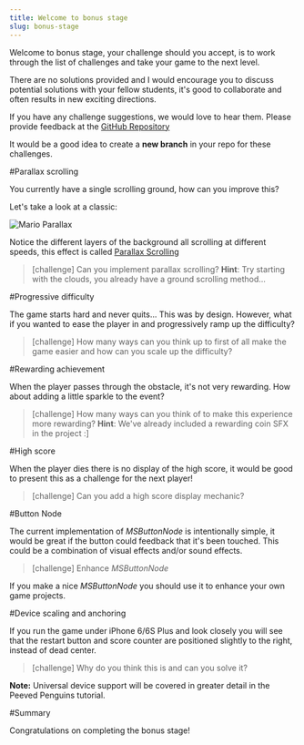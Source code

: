 ```yaml
---
title: Welcome to bonus stage
slug: bonus-stage
---
```


Welcome to bonus stage, your challenge should you accept, is to work through the list of challenges and take your game to the next level.

There are no solutions provided and I would encourage you to discuss potential solutions with your fellow students, it's good to collaborate and often results in new exciting directions.

If you have any challenge suggestions, we would love to hear them.  Please provide feedback at the [GitHub Repository](https://github.com/MakeSchool-Tutorials/Hoppy-Bunny-SpriteKit-Swift)

It would be a good idea to create a **new branch** in your repo for these challenges.

#Parallax scrolling

You currently have a single scrolling ground, how can you improve this?

Let's take a look at a classic:

![Mario Parallax](https://hallme.com/uploads/parallax-scrolling-mario.gif)

Notice the different layers of the background all scrolling at different speeds, this effect is called [Parallax Scrolling](https://en.wikipedia.org/wiki/Parallax_scrolling)

> [challenge]
> Can you implement parallax scrolling?
> **Hint**: Try starting with the clouds, you already have a ground scrolling method...

#Progressive difficulty

The game starts hard and never quits... This was by design.  However, what if you wanted to ease the player in and progressively ramp up the difficulty?

> [challenge]
> How many ways can you think up to first of all make the game easier and how can you scale up the difficulty?

#Rewarding achievement

When the player passes through the obstacle, it's not very rewarding. How about adding a little sparkle to the event?

> [challenge]
> How many ways can you think of to make this experience more rewarding?
> **Hint**: We've already included a rewarding coin SFX in the project :]

#High score

When the player dies there is no display of the high score, it would be good to present this as a challenge for the next player!

> [challenge]
> Can you add a high score display mechanic?

#Button Node

The current implementation of *MSButtonNode* is intentionally simple, it would be great if the button could feedback that it's been touched.  This could be a combination of visual effects and/or sound effects.

> [challenge]
> Enhance *MSButtonNode*

If you make a nice *MSButtonNode* you should use it to enhance your own game projects.

#Device scaling and anchoring

If you run the game under iPhone 6/6S Plus and look closely you will see that the restart button and score counter are positioned slightly to the right, instead of dead center.

> [challenge]
> Why do you think this is and can you solve it?

**Note:** Universal device support will be covered in greater detail in the Peeved Penguins tutorial.

#Summary

Congratulations on completing the bonus stage!
